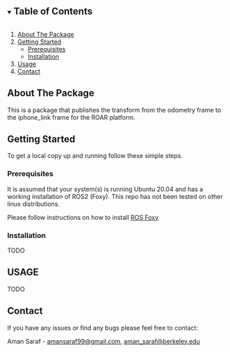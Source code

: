 <!-- TABLE OF CONTENTS -->
<details open="open">
  <summary><h2 style="display: inline-block">Table of Contents</h2></summary>
  <ol>
    <li>
      <a href="#about-the-package">About The Package</a>
    </li>
    <li>
      <a href="#getting-started">Getting Started</a>
      <ul>
        <li><a href="#prerequisites">Prerequisites</a></li>
        <li><a href="#installation">Installation</a></li>
      </ul>
    </li>
    <li><a href="#Usage">Usage</a></li>
    <li><a href="#contact">Contact</a></li>
  </ol>
</details>



<!-- ABOUT THE Package -->
## About The Package

This is a package that publishes the transform from the odometry frame to the iphone_link frame for the ROAR platform. 


<!-- GETTING STARTED -->
## Getting Started

To get a local copy up and running follow these simple steps.

### Prerequisites

It is assumed that your system(s) is running Ubuntu 20.04 and has a working installation of ROS2 (Foxy). This repo has not been tested on other linux distributions.

Please follow instructions on how to install [ROS Foxy](https://docs.ros.org/en/foxy/Installation.html)



### Installation

TODO

<!-- 1. Make a ROS workspace if not done already.
    ```bash
    mkdir -p ~/catkin_ws/src
    cd ~/catkin_ws/src
    ```

2. Clone the repository and its dependencies
    ```bash
    git clone https://github.com/amansrf/ros_roar_streamer.git
    ```
3. Install required ROS packages
    ```bash
    cd ~/catkin_ws
    sudo apt-get update
    sudo rosdep init
    rosdep update
    rosdep install --from-paths src --ignore-src --rosdistro=${ROS_DISTRO} -y
    ```
4. Create a virtual environment and install python packages 
    ```bash
    virtualenv venv -p python3
    source ~/catkin_ws/venv/bin/activate
    pip install -r ~/catkin_ws/src/ros_roar_streamer/${ROS_DISTRO}_requirements.txt
    ```
5. Build all the packages and source the workspace
    ```bash
    catkin_make
    source ~/catkin_ws/devel/setup.bash
    ``` -->

<!-- LICENSE -->
<!-- ## License
Distributed under the MIT License. See `LICENSE` for more information. -->

<!-- USAGE -->
## USAGE

TODO

<!-- CONTACT -->
## Contact
If you have any issues or find any bugs please feel free to contact:

Aman Saraf     - amansaraf99@gmail.com, aman_saraf@berkeley.edu


<!-- ACKNOWLEDGEMENTS -->
<!-- ## Acknowledgements and References

TO DO -->